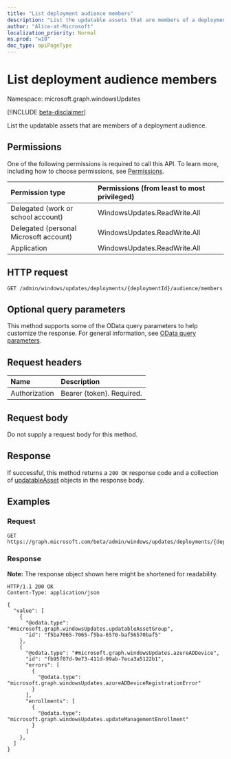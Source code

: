 ```yaml
---
title: "List deployment audience members"
description: "List the updatable assets that are members of a deployment audience."
author: "Alice-at-Microsoft"
localization_priority: Normal
ms.prod: "w10"
doc_type: apiPageType
---
```


# List deployment audience members
Namespace: microsoft.graph.windowsUpdates

[!INCLUDE [beta-disclaimer](../../includes/beta-disclaimer.md)]

List the updatable assets that are members of a deployment audience.

## Permissions
One of the following permissions is required to call this API. To learn more, including how to choose permissions, see [Permissions](/graph/permissions-reference).

|Permission type|Permissions (from least to most privileged)|
|:---|:---|
|Delegated (work or school account)|WindowsUpdates.ReadWrite.All|
|Delegated (personal Microsoft account)|WindowsUpdates.ReadWrite.All|
|Application|WindowsUpdates.ReadWrite.All|

## HTTP request

<!-- {
  "blockType": "ignored"
}
-->
``` http
GET /admin/windows/updates/deployments/{deploymentId}/audience/members
```

## Optional query parameters
This method supports some of the OData query parameters to help customize the response. For general information, see [OData query parameters](/graph/query-parameters).

## Request headers
|Name|Description|
|:---|:---|
|Authorization|Bearer {token}. Required.|

## Request body
Do not supply a request body for this method.

## Response

If successful, this method returns a `200 OK` response code and a collection of [updatableAsset](../resources/windowsupdates-updatableasset.md) objects in the response body.

## Examples

### Request
<!-- {
  "blockType": "request",
  "name": "list_updatableasset"
}
-->
``` http
GET https://graph.microsoft.com/beta/admin/windows/updates/deployments/{deploymentId}/audience/members
```


### Response
**Note:** The response object shown here might be shortened for readability.
<!-- {
  "blockType": "response",
  "truncated": true,
  "@odata.type": "Collection(microsoft.graph.windowsUpdates.updatableAsset)"
}
-->
``` http
HTTP/1.1 200 OK
Content-Type: application/json

{
  "value": [
    {
      "@odata.type": "#microsoft.graph.windowsUpdates.updatableAssetGroup",
      "id": "f5ba7065-7065-f5ba-6570-baf56570baf5"
    },
    {
      "@odata.type": "#microsoft.graph.windowsUpdates.azureADDevice",
      "id": "fb95f07d-9e73-411d-99ab-7eca3a5122b1",
      "errors": [
        {
          "@odata.type": "microsoft.graph.windowsUpdates.azureADDeviceRegistrationError"
        }
      ],
      "enrollments": [
        {
          "@odata.type": "microsoft.graph.windowsUpdates.updateManagementEnrollment"
        }
      ]
    },
  ]
}
```

